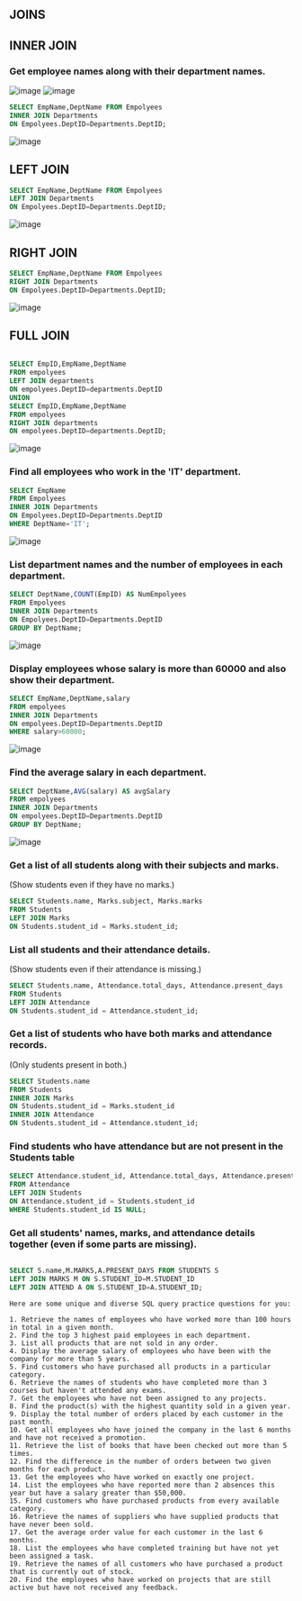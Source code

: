 ## JOINS

## INNER JOIN

### Get employee names along with their department names.
![image](https://github.com/user-attachments/assets/99a50d8a-8796-4964-b140-66e1fc3f8d9a)
![image](https://github.com/user-attachments/assets/1970566b-c661-44d4-936e-7cb3fdd3d8bf)

```sql
SELECT EmpName,DeptName FROM Empolyees
INNER JOIN Departments
ON Empolyees.DeptID=Departments.DeptID;
```
![image](https://github.com/user-attachments/assets/20bdc0d2-8e95-4733-aed0-87c8210eb587)

## LEFT JOIN

```sql
SELECT EmpName,DeptName FROM Empolyees
LEFT JOIN Departments
ON Empolyees.DeptID=Departments.DeptID;
```
![image](https://github.com/user-attachments/assets/486573b7-488e-43d8-8dfc-7501b9622f1a)


 ## RIGHT JOIN

 ```sql
SELECT EmpName,DeptName FROM Empolyees
RIGHT JOIN Departments
ON Empolyees.DeptID=Departments.DeptID;
```
![image](https://github.com/user-attachments/assets/36a85276-abb2-4308-83ff-87207e20d06a)

## FULL JOIN

```SQL

SELECT EmpID,EmpName,DeptName
FROM empolyees
LEFT JOIN departments
ON empolyees.DeptID=departments.DeptID
UNION
SELECT EmpID,EmpName,DeptName
FROM empolyees
RIGHT JOIN departments
ON empolyees.DeptID=departments.DeptID;
```

![image](https://github.com/user-attachments/assets/13dc5a19-0be4-49e0-902f-dedf272c137b)

###  Find all employees who work in the 'IT' department.

```sql
SELECT EmpName
FROM Empolyees
INNER JOIN Departments
ON Empolyees.DeptID=Departments.DeptID
WHERE DeptName='IT';
```

![image](https://github.com/user-attachments/assets/57d6ef27-26bb-4da0-a2dd-d28b7a9799d7)

###  List department names and the number of employees in each department.

```sql
SELECT DeptName,COUNT(EmpID) AS NumEmpolyees
FROM Empolyees
INNER JOIN Departments
ON Empolyees.DeptID=Departments.DeptID
GROUP BY DeptName;
```

![image](https://github.com/user-attachments/assets/4b2b291a-c1b7-415c-84f3-00929e53c801)

### Display employees whose salary is more than 60000 and also show their department.

```sql
SELECT EmpName,DeptName,salary
FROM empolyees
INNER JOIN Departments
ON empolyees.DeptID=Departments.DeptID
WHERE salary>60000;
```

![image](https://github.com/user-attachments/assets/2ce827bc-7e16-4273-b065-c9db717b4d19)

### Find the average salary in each department.
```sql
SELECT DeptName,AVG(salary) AS avgSalary
FROM empolyees
INNER JOIN Departments
ON empolyees.DeptID=Departments.DeptID
GROUP BY DeptName;
```
![image](https://github.com/user-attachments/assets/c982535c-dfc9-4c32-b178-c45f62061395)

### Get a list of all students along with their subjects and marks.
(Show students even if they have no marks.)

```SQL
SELECT Students.name, Marks.subject, Marks.marks
FROM Students
LEFT JOIN Marks
ON Students.student_id = Marks.student_id;
```
### List all students and their attendance details.
(Show students even if their attendance is missing.)

```SQL
SELECT Students.name, Attendance.total_days, Attendance.present_days
FROM Students
LEFT JOIN Attendance
ON Students.student_id = Attendance.student_id;
```

### Get a list of students who have both marks and attendance records.
(Only students present in both.)
```SQL
SELECT Students.name
FROM Students
INNER JOIN Marks
ON Students.student_id = Marks.student_id
INNER JOIN Attendance
ON Students.student_id = Attendance.student_id;

```

### Find students who have attendance but are not present in the Students table
```SQL
SELECT Attendance.student_id, Attendance.total_days, Attendance.present_days
FROM Attendance
LEFT JOIN Students
ON Attendance.student_id = Students.student_id
WHERE Students.student_id IS NULL;
```

### Get all students' names, marks, and attendance details together (even if some parts are missing).
```SQL

SELECT S.name,M.MARKS,A.PRESENT_DAYS FROM STUDENTS S
LEFT JOIN MARKS M ON S.STUDENT_ID=M.STUDENT_ID
LEFT JOIN ATTEND A ON S.STUDENT_ID=A.STUDENT_ID;
```

```
Here are some unique and diverse SQL query practice questions for you:

1. Retrieve the names of employees who have worked more than 100 hours in total in a given month.
2. Find the top 3 highest paid employees in each department.
3. List all products that are not sold in any order.
4. Display the average salary of employees who have been with the company for more than 5 years.
5. Find customers who have purchased all products in a particular category.
6. Retrieve the names of students who have completed more than 3 courses but haven't attended any exams.
7. Get the employees who have not been assigned to any projects.
8. Find the product(s) with the highest quantity sold in a given year.
9. Display the total number of orders placed by each customer in the past month.
10. Get all employees who have joined the company in the last 6 months and have not received a promotion.
11. Retrieve the list of books that have been checked out more than 5 times.
12. Find the difference in the number of orders between two given months for each product.
13. Get the employees who have worked on exactly one project.
14. List the employees who have reported more than 2 absences this year but have a salary greater than $50,000.
15. Find customers who have purchased products from every available category.
16. Retrieve the names of suppliers who have supplied products that have never been sold.
17. Get the average order value for each customer in the last 6 months.
18. List the employees who have completed training but have not yet been assigned a task.
19. Retrieve the names of all customers who have purchased a product that is currently out of stock.
20. Find the employees who have worked on projects that are still active but have not received any feedback.

```

